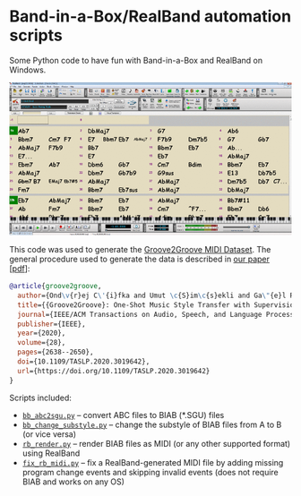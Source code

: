 # Band-in-a-Box/RealBand automation scripts

Some Python code to have fun with Band-in-a-Box and RealBand on Windows.

![](https://github.com/cifkao/pybiab/blob/screenshots/screenshots.gif?raw=true)

This code was used to generate the [Groove2Groove MIDI Dataset](https://doi.org/10.5281/zenodo.3957999). The general procedure used to generate the data is described in [our paper](https://doi.org/10.1109/TASLP.2020.3019642) [[pdf](https://hal.archives-ouvertes.fr/hal-02923548/document)]:
```bibtex
@article{groove2groove,
  author={Ond\v{r}ej C\'{i}fka and Umut \c{S}im\c{s}ekli and Ga\"{e}l Richard},
  title={{Groove2Groove}: One-Shot Music Style Transfer with Supervision from Synthetic Data},
  journal={IEEE/ACM Transactions on Audio, Speech, and Language Processing},
  publisher={IEEE},
  year={2020},
  volume={28},
  pages={2638--2650},
  doi={10.1109/TASLP.2020.3019642},
  url={https://doi.org/10.1109/TASLP.2020.3019642}
}
```

Scripts included:
- [`bb_abc2sgu.py`](pybiab/scripts/bb_abc2sgu.py) – convert ABC files to BIAB (\*.SGU) files
- [`bb_change_substyle.py`](pybiab/scripts/bb_change_substyle.py) – change the substyle of BIAB files from A to B (or vice versa)
- [`rb_render.py`](pybiab/scripts/rb_render.py) – render BIAB files as MIDI (or any other supported format) using RealBand
- [`fix_rb_midi.py`](pybiab/scripts/fix_rb_midi.py) – fix a RealBand-generated MIDI file by adding missing program change events and skipping invalid events (does not require BIAB and works on any OS)
